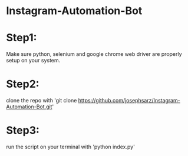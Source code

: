 # Instagram-Automation-Bot

# Step1: 
Make sure python, selenium and google chrome web driver are properly setup on your system.

# Step2:
clone the repo with 'git clone https://github.com/josephsarz/Instagram-Automation-Bot.git'

# Step3:
run the script on your terminal with 'python index.py'
